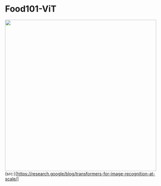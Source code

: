 # Food101-ViT
<img src="./Assets/ViT.gif" width="500px"></img>
(src:)[https://research.google/blog/transformers-for-image-recognition-at-scale/]
